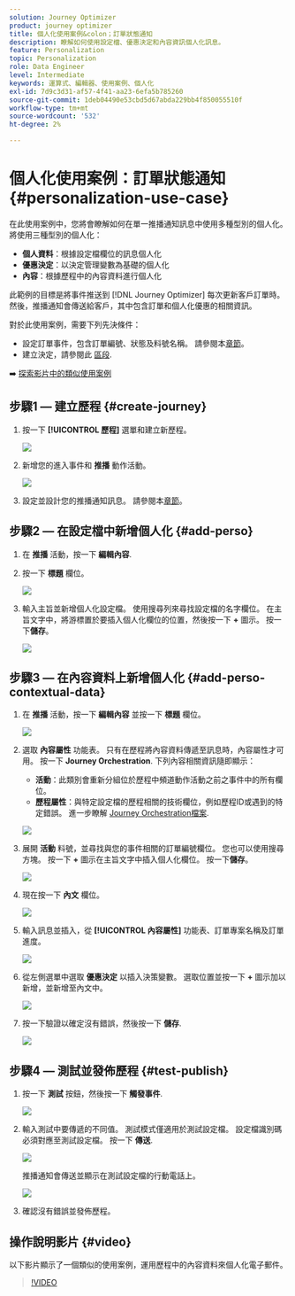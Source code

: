 ```yaml
---
solution: Journey Optimizer
product: journey optimizer
title: 個人化使用案例&colon；訂單狀態通知
description: 瞭解如何使用設定檔、優惠決定和內容資訊個人化訊息。
feature: Personalization
topic: Personalization
role: Data Engineer
level: Intermediate
keywords: 運算式、編輯器、使用案例、個人化
exl-id: 7d9c3d31-af57-4f41-aa23-6efa5b785260
source-git-commit: 1deb04490e53cbd5d67abda229bb4f850055510f
workflow-type: tm+mt
source-wordcount: '532'
ht-degree: 2%

---
```


# 個人化使用案例：訂單狀態通知 {#personalization-use-case}

在此使用案例中，您將會瞭解如何在單一推播通知訊息中使用多種型別的個人化。 將使用三種型別的個人化：

* **個人資料**：根據設定檔欄位的訊息個人化
* **優惠決定**：以決定管理變數為基礎的個人化
* **內容**：根據歷程中的內容資料進行個人化

此範例的目標是將事件推送到 [!DNL Journey Optimizer] 每次更新客戶訂單時。 然後，推播通知會傳送給客戶，其中包含訂單和個人化優惠的相關資訊。

對於此使用案例，需要下列先決條件：

* 設定訂單事件，包含訂單編號、狀態及料號名稱。 請參閱本[章節](../event/about-events.md)。
* 建立決定，請參閱此 [區段](../offers/offer-activities/create-offer-activities.md).

➡️ [探索影片中的類似使用案例](#video)

## 步驟1 — 建立歷程 {#create-journey}

1. 按一下 **[!UICONTROL 歷程]** 選單和建立新歷程。

   ![](assets/perso-uc4.png)

1. 新增您的進入事件和 **推播** 動作活動。

   ![](assets/perso-uc5.png)

1. 設定並設計您的推播通知訊息。 請參閱本[章節](../push/create-push.md)。

## 步驟2 — 在設定檔中新增個人化 {#add-perso}

1. 在 **推播** 活動，按一下 **編輯內容**.

1. 按一下 **標題** 欄位。

   ![](assets/perso-uc2.png)

1. 輸入主旨並新增個人化設定檔。 使用搜尋列來尋找設定檔的名字欄位。 在主旨文字中，將游標置於要插入個人化欄位的位置，然後按一下 **+** 圖示。 按一下&#x200B;**儲存**。

   ![](assets/perso-uc3.png)

## 步驟3 — 在內容資料上新增個人化 {#add-perso-contextual-data}

1. 在 **推播** 活動，按一下 **編輯內容** 並按一下 **標題** 欄位。

   ![](assets/perso-uc9.png)

1. 選取 **內容屬性** 功能表。 只有在歷程將內容資料傳遞至訊息時，內容屬性才可用。 按一下 **Journey Orchestration**. 下列內容相關資訊隨即顯示：

   * **活動**：此類別會重新分組位於歷程中頻道動作活動之前之事件中的所有欄位。
   * **歷程屬性**：與特定設定檔的歷程相關的技術欄位，例如歷程ID或遇到的特定錯誤。 進一步瞭解 [Journey Orchestration檔案](../building-journeys/expression/journey-properties.md).

   ![](assets/perso-uc10.png)

1. 展開 **活動** 料號，並尋找與您的事件相關的訂單編號欄位。 您也可以使用搜尋方塊。 按一下 **+** 圖示在主旨文字中插入個人化欄位。 按一下&#x200B;**儲存**。

   ![](assets/perso-uc11.png)

1. 現在按一下 **內文** 欄位。

   ![](assets/perso-uc12.png)

1. 輸入訊息並插入，從 **[!UICONTROL 內容屬性]** 功能表、訂單專案名稱及訂單進度。

   ![](assets/perso-uc13.png)

1. 從左側選單中選取 **優惠決定** 以插入決策變數。 選取位置並按一下 **+** 圖示加以新增，並新增至內文中。

   ![](assets/perso-uc14.png)

1. 按一下驗證以確定沒有錯誤，然後按一下 **儲存**.

   ![](assets/perso-uc15.png)

## 步驟4 — 測試並發佈歷程 {#test-publish}

1. 按一下 **測試** 按鈕，然後按一下 **觸發事件**.

   ![](assets/perso-uc17.png)

1. 輸入測試中要傳遞的不同值。 測試模式僅適用於測試設定檔。 設定檔識別碼必須對應至測試設定檔。 按一下 **傳送**.

   ![](assets/perso-uc18.png)

   推播通知會傳送並顯示在測試設定檔的行動電話上。

   ![](assets/perso-uc19.png)

1. 確認沒有錯誤並發佈歷程。

## 操作說明影片 {#video}

以下影片顯示了一個類似的使用案例，運用歷程中的內容資料來個人化電子郵件。

>[!VIDEO](https://video.tv.adobe.com/v/3425027?quality=12)

